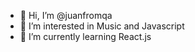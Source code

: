 - 👋 Hi, I’m @juanfromqa
- 👀 I’m interested in Music and Javascript
- 🌱 I’m currently learning React.js

<!---
juanfromqa/juanfromqa is a ✨ special ✨ repository because its `README.md` (this file) appears on your GitHub profile.
You can click the Preview link to take a look at your changes.
--->
